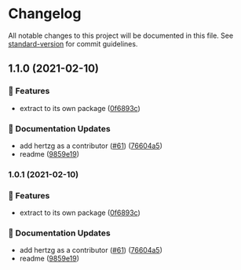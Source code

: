 
[//]: # (GENERATED FILE. DO NOT EDIT DIRECTLY. ALL CHANGES WILL BE OVERWRITTEN)

# Changelog

All notable changes to this project will be documented in this file. See [standard-version](https://github.com/conventional-changelog/standard-version) for commit guidelines.
## 1.1.0 (2021-02-10)


### 🚀 Features

* extract to its own package ([0f6893c](https://github.com/hertzg/node-bx/commit/0f6893c24a86ef932327b06ceb33180d1c3e6515))


### 📖 Documentation Updates

* add hertzg as a contributor ([#61](https://github.com/hertzg/node-bx/issues/61)) ([76604a5](https://github.com/hertzg/node-bx/commit/76604a5e43824bb45d95d3e8e441ac4530e6621d))
* readme ([9859e19](https://github.com/hertzg/node-bx/commit/9859e19d612a0deaca39c3e218795ef168e30c70))

### 1.0.1 (2021-02-10)


### 🚀 Features

* extract to its own package ([0f6893c](https://github.com/hertzg/node-bx/commit/0f6893c24a86ef932327b06ceb33180d1c3e6515))


### 📖 Documentation Updates

* add hertzg as a contributor ([#61](https://github.com/hertzg/node-bx/issues/61)) ([76604a5](https://github.com/hertzg/node-bx/commit/76604a5e43824bb45d95d3e8e441ac4530e6621d))
* readme ([9859e19](https://github.com/hertzg/node-bx/commit/9859e19d612a0deaca39c3e218795ef168e30c70))
